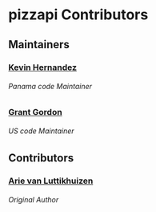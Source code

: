 # pizzapi Contributors

## Maintainers

### [Kevin Hernandez](https://github.com/syncorpgroup)
###### Panama code Maintainer

### [Grant Gordon](https://github.com/gamagori)
###### US code Maintainer

## Contributors

### [Arie van Luttikhuizen](https://github.com/aluttik)
###### Original Author
